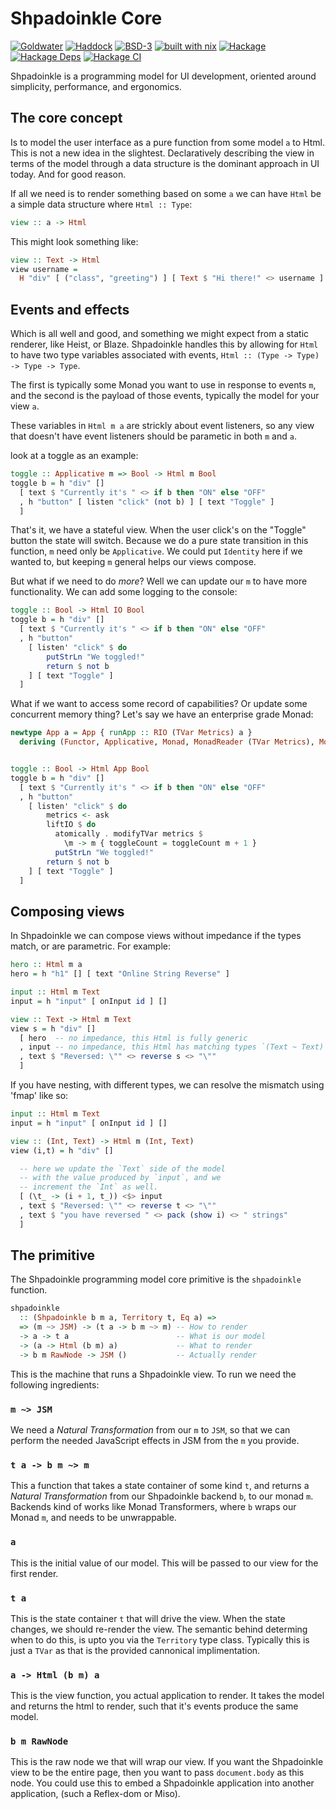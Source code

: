 # Shpadoinkle Core

[![Goldwater](https://gitlab.com/fresheyeball/Shpadoinkle/badges/master/pipeline.svg)](https://gitlab.com/fresheyeball/Shpadoinkle)
[![Haddock](https://img.shields.io/badge/haddock-master-informational)](https://shpadoinkle.org/core)
[![BSD-3](https://img.shields.io/badge/License-BSD%203--Clause-blue.svg)](https://opensource.org/licenses/BSD-3-Clause)
[![built with nix](https://img.shields.io/badge/built%20with-nix-41439a)](https://builtwithnix.org)
[![Hackage](https://img.shields.io/hackage/v/Shpadoinkle.svg)](https://hackage.haskell.org/package/Shpadoinkle)
[![Hackage Deps](https://img.shields.io/hackage-deps/v/Shpadoinkle.svg)](http://packdeps.haskellers.com/reverse/Shpadoinkle)
[![Hackage CI](https://matrix.hackage.haskell.org/api/v2/packages/Shpadoinkle/badge)](https://matrix.hackage.haskell.org/#/package/Shpadoinkle)

Shpadoinkle is a programming model for UI development, oriented around simplicity,
performance, and ergonomics.

## The core concept

Is to model the user interface as a pure function from some model `a` to Html.
This is not a new idea in the slightest. Declaratively describing the view in terms
of the model through a data structure is the dominant approach in UI today. And
for good reason.

If all we need is to render something based on some `a` we can have `Html` be a
simple data structure where `Html :: Type`:

```haskell
view :: a -> Html
```

This might look something like:

```haskell
view :: Text -> Html
view username =
  H "div" [ ("class", "greeting") ] [ Text $ "Hi there!" <> username ]
```

## Events and effects

Which is all well and good, and something we might expect from a static renderer,
like Heist, or Blaze. Shpadoinkle handles this by allowing for `Html` to have two
type variables associated with events, `Html :: (Type -> Type) -> Type -> Type`.

The first is typically some Monad you want to use in response to events `m`, and
the second is the payload of those events, typically the model for your view `a`.

These variables in `Html m a` are strickly about event listeners, so any view
that doesn't have event listeners should be parametic in both `m` and `a`.

look at a toggle as an example:

```haskell
toggle :: Applicative m => Bool -> Html m Bool
toggle b = h "div" []
  [ text $ "Currently it's " <> if b then "ON" else "OFF"
  , h "button" [ listen "click" (not b) ] [ text "Toggle" ]
  ]
```

That's it, we have a stateful view. When the user click's on
the "Toggle" button the state will switch. Because we do a pure
state transition in this function, `m` need only be `Applicative`.
We could put `Identity` here if we wanted to, but keeping `m` general
helps our views compose.

But what if we need to do _more_? Well we can update our `m` to
have more functionality. We can add some logging to the console:

```haskell
toggle :: Bool -> Html IO Bool
toggle b = h "div" []
  [ text $ "Currently it's " <> if b then "ON" else "OFF"
  , h "button"
    [ listen' "click" $ do
        putStrLn "We toggled!"
        return $ not b
    ] [ text "Toggle" ]
  ]
```

What if we want to access some record of capabilities? Or update some
concurrent memory thing? Let's say we have an enterprise grade Monad:

```haskell
newtype App a = App { runApp :: RIO (TVar Metrics) a }
  deriving (Functor, Applicative, Monad, MonadReader (TVar Metrics), MonadIO, MonadJSM)


toggle :: Bool -> Html App Bool
toggle b = h "div" []
  [ text $ "Currently it's " <> if b then "ON" else "OFF"
  , h "button"
    [ listen' "click" $ do
        metrics <- ask
        liftIO $ do
          atomically . modifyTVar metrics $
            \m -> m { toggleCount = toggleCount m + 1 }
          putStrLn "We toggled!"
        return $ not b
    ] [ text "Toggle" ]
  ]
```

## Composing views

In Shpadoinkle we can compose views without impedance if the types match,
or are parametric. For example:

```haskell
hero :: Html m a
hero = h "h1" [] [ text "Online String Reverse" ]

input :: Html m Text
input = h "input" [ onInput id ] []

view :: Text -> Html m Text
view s = h "div" []
  [ hero  -- no impedance, this Html is fully generic
  , input -- no impedance, this Html has matching types `(Text ~ Text)`
  , text $ "Reversed: \"" <> reverse s <> "\""
  ]
```

If you have nesting, with different types,
we can resolve the mismatch using 'fmap' like so:

```haskell
input :: Html m Text
input = h "input" [ onInput id ] []

view :: (Int, Text) -> Html m (Int, Text)
view (i,t) = h "div" []

  -- here we update the `Text` side of the model
  -- with the value produced by `input`, and we
  -- increment the `Int` as well.
  [ (\t_ -> (i + 1, t_)) <$> input
  , text $ "Reversed: \"" <> reverse t <> "\""
  , text $ "you have reversed " <> pack (show i) <> " strings"
  ]
```

## The primitive

The Shpadoinkle programming model core primitive is the `shpadoinkle` function.

```haskell
shpadoinkle
  :: (Shpadoinkle b m a, Territory t, Eq a) =>
  => (m ~> JSM) -> (t a -> b m ~> m) -- How to render
  -> a -> t a                        -- What is our model
  -> (a -> Html (b m) a)             -- What to render
  -> b m RawNode -> JSM ()           -- Actually render
```

This is the machine that runs a Shpadoinkle view. To run we need
the following ingredients:

### `m ~> JSM`

We need a _Natural Transformation_ from our `m` to `JSM`, so that
we can perform the needed JavaScript effects in JSM from the `m`
you provide.

### `t a -> b m ~> m`

This a function that takes a state container of some kind `t`,
and returns a _Natural Transformation_ from our Shpadoinkle backend `b`,
to our monad `m`. Backends kind of works like Monad Transformers, where
`b` wraps our Monad `m`, and needs to be unwrappable.

### `a`

This is the initial value of our model. This will be passed to our view
for the first render.

### `t a`

This is the state container `t` that will drive the view. When the state
changes, we should re-render the view. The semantic behind determing when
to do this, is upto you via the `Territory` type class. Typically this is
just a `TVar` as that is the provided cannonical implimentation.

### `a -> Html (b m) a`

This is the view function, you actual application to render. It takes
the model and returns the html to render, such that it's events produce the
same model.

### `b m RawNode`

This is the raw node we that will wrap our view. If you want the Shpadoinkle view
to be the entire page, then you want to pass `document.body` as this node.
You could use this to embed a Shpadoinkle application into another application,
(such a Reflex-dom or Miso).

